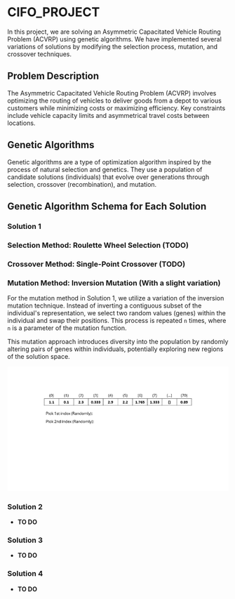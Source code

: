 # CIFO_PROJECT

In this project, we are solving an Asymmetric Capacitated Vehicle Routing Problem (ACVRP) using genetic algorithms. We have implemented several variations of solutions by modifying the selection process, mutation, and crossover techniques.

## Problem Description
The Asymmetric Capacitated Vehicle Routing Problem (ACVRP) involves optimizing the routing of vehicles to deliver goods from a depot to various customers while minimizing costs or maximizing efficiency. Key constraints include vehicle capacity limits and asymmetrical travel costs between locations.

## Genetic Algorithms
Genetic algorithms are a type of optimization algorithm inspired by the process of natural selection and genetics. They use a population of candidate solutions (individuals) that evolve over generations through selection, crossover (recombination), and mutation.

## Genetic Algorithm Schema for Each Solution

### **Solution 1**
### Selection Method: Roulette Wheel Selection (TODO)
### Crossover Method: Single-Point Crossover (TODO)
### Mutation Method: Inversion Mutation (With a slight variation)

For the mutation method in Solution 1, we utilize a variation of the inversion mutation technique. Instead of inverting a contiguous subset of the individual's representation, we select two random values (genes) within the individual and swap their positions. This process is repeated `n` times, where `n` is a parameter of the mutation function.

This mutation approach introduces diversity into the population by randomly altering pairs of genes within individuals, potentially exploring new regions of the solution space.

![Mutation Animation](Images/gif_1.gif)

### Solution 2
- **TO DO**
### Solution 3
- **TO DO**
### Solution 4
- **TO DO**

